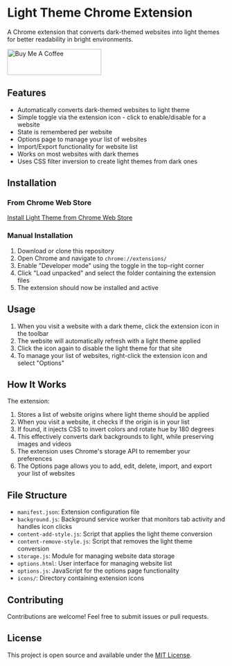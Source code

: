 # Light Theme Chrome Extension

A Chrome extension that converts dark-themed websites into light themes for better readability in bright environments.

<a href="https://www.buymeacoffee.com/treeee" target="_blank"><img src="https://cdn.buymeacoffee.com/buttons/v2/default-blue.png" alt="Buy Me A Coffee" style="height: 60px !important;width: 217px !important;" ></a>

## Features

- Automatically converts dark-themed websites to light theme
- Simple toggle via the extension icon - click to enable/disable for a website
- State is remembered per website
- Options page to manage your list of websites
- Import/Export functionality for website list
- Works on most websites with dark themes
- Uses CSS filter inversion to create light themes from dark ones

## Installation

### From Chrome Web Store

[Install Light Theme from Chrome Web Store](https://chromewebstore.google.com/detail/light-theme/jdjdmghffibmbnnhidfhdjegkcemmanb)

### Manual Installation

1. Download or clone this repository
2. Open Chrome and navigate to `chrome://extensions/`
3. Enable "Developer mode" using the toggle in the top-right corner
4. Click "Load unpacked" and select the folder containing the extension files
5. The extension should now be installed and active

## Usage

1. When you visit a website with a dark theme, click the extension icon in the toolbar
2. The website will automatically refresh with a light theme applied
3. Click the icon again to disable the light theme for that site
4. To manage your list of websites, right-click the extension icon and select "Options"

## How It Works

The extension:

1. Stores a list of website origins where light theme should be applied
2. When you visit a website, it checks if the origin is in your list
3. If found, it injects CSS to invert colors and rotate hue by 180 degrees
4. This effectively converts dark backgrounds to light, while preserving images and videos
5. The extension uses Chrome's storage API to remember your preferences
6. The Options page allows you to add, edit, delete, import, and export your list of websites

## File Structure

- `manifest.json`: Extension configuration file
- `background.js`: Background service worker that monitors tab activity and handles icon clicks
- `content-add-style.js`: Script that applies the light theme conversion
- `content-remove-style.js`: Script that removes the light theme conversion
- `storage.js`: Module for managing website data storage
- `options.html`: User interface for managing website list
- `options.js`: JavaScript for the options page functionality
- `icons/`: Directory containing extension icons

## Contributing

Contributions are welcome! Feel free to submit issues or pull requests.

## License

This project is open source and available under the [MIT License](LICENSE).
